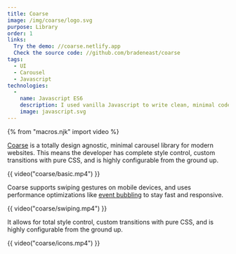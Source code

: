 ```yaml
---
title: Coarse
image: /img/coarse/logo.svg
purpose: Library
order: 1
links:
  Try the demo: //coarse.netlify.app
  Check the source code: //github.com/bradeneast/coarse
tags:
  - UI
  - Carousel
  - Javascript
technologies:
  - 
    name: Javascript ES6
    description: I used vanilla Javascript to write clean, minimal code that outperforms carousel libraries.
    image: javascript.svg
---
```


{% from "macros.njk" import video %}

[Coarse](//coarse.netlify.app) is a totally design agnostic, minimal carousel library for modern websites. This means the developer has complete style control, custom transitions with pure CSS, and is highly configurable from the ground up.

{{ video("coarse/basic.mp4") }}

Coarse supports swiping gestures on mobile devices, and uses performance optimizations like [event bubbling](//developer.mozilla.org/en-US/docs/Web/API/Event/bubbles) to stay fast and responsive.

{{ video("coarse/swiping.mp4") }}

It allows for total style control, custom transitions with pure CSS, and is highly configurable from the ground up.

{{ video("coarse/icons.mp4") }}
